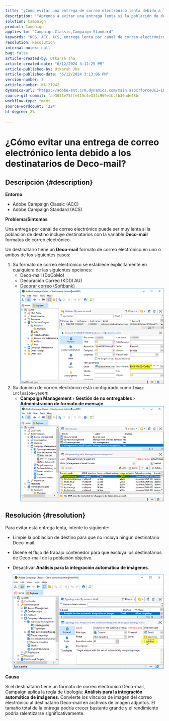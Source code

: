 ```yaml
---
title: "¿Cómo evitar una entrega de correo electrónico lenta debido a los destinatarios de Deco-mail?"
description: '"Aprenda a evitar una entrega lenta si la población de destino incluye destinatarios con formatos de correo electrónico Deco-mail".'
solution: Campaign
product: Campaign
applies-to: "Campaign Classic,Campaign Standard"
keywords: "KCS, ACC, ACS, entrega lenta por canal de correo electrónico, destinatario con formato de correo electrónico Deco-mail, rendimiento, rendimiento"
resolution: Resolution
internal-notes: null
bug: false
article-created-by: Utkarsh Jha
article-created-date: "6/12/2024 3:12:25 PM"
article-published-by: Utkarsh Jha
article-published-date: "6/12/2024 3:13:06 PM"
version-number: 3
article-number: KA-21942
dynamics-url: "https://adobe-ent.crm.dynamics.com/main.aspx?forceUCI=1&pagetype=entityrecord&etn=knowledgearticle&id=51331929-ce28-ef11-840a-00224808decd"
source-git-commit: fae3631e75ffe415c4e334c969e1bcfb30ade48b
workflow-type: tm+mt
source-wordcount: '224'
ht-degree: 2%

---
```


# ¿Cómo evitar una entrega de correo electrónico lenta debido a los destinatarios de Deco-mail?

## Descripción {#description}


<b>Entorno</b>

- Adobe Campaign Classic (ACC)
- Adobe Campaign Standard (ACS)


<b>Problema/Síntomas</b>

Una entrega por canal de correo electrónico puede ser muy lenta si la población de destino incluye destinatarios con la variable <b>Deco-mail</b> formatos de correo electrónico.

Un destinatario tiene un <b>Deco-mail</b> formato de correo electrónico en uno o ambos de los siguientes casos:

1. Su formato de correo electrónico se establece explícitamente en cualquiera de las siguientes opciones:
   - Deco-mail (DoCoMo)
   - Decoración Correo (KDDI AU)
   - Decorar correo (Softbank)         ![](assets/___54331929-ce28-ef11-840a-00224808decd___.png)
2. Su dominio de correo electrónico está configurado como `Image inclusion=yes`en:
   - <b>Campaign Management</b> › <b>Gestión de no entregables</b> › <b>Administración de formato de mensaje</b>        ![](assets/___5c331929-ce28-ef11-840a-00224808decd___.png)



## Resolución {#resolution}


Para evitar esta entrega lenta, intente lo siguiente:

- Limpie la población de destino para que no incluya ningún destinatario Deco-mail.
- Diseñe el flujo de trabajo contenedor para que excluya los destinatarios de Deco-mail de la población objetivo.
- Desactivar <b>Análisis para la integración automática de imágenes</b>.


  ![](assets/6f31278e-55e4-ed11-a7c7-6045bd006b4b.png)


<b>Causa</b>

Si el destinatario tiene un formato de correo electrónico Deco-mail, Campaign aplica la regla de tipología: <b>Análisis para la integración automática de imágenes</b>. Convierte los vínculos de imagen del correo electrónico al destinatario Deco-mail en archivos de imagen adjuntos. El tamaño total de la entrega podría crecer bastante grande y el rendimiento podría ralentizarse significativamente.
